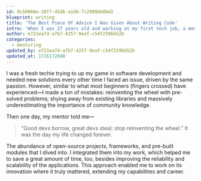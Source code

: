```yaml
---
id: 8c50068e-28f7-45db-a1d8-7c2999bb0bd2
blueprint: writing
title: 'The Best Piece Of Advice I Was Given About Writing Code'
intro: 'When I was 27 years old and working at my first tech job, a mentor sat me down to teach me the most important lesson in software.'
author: e721ea7d-a7b7-4257-9eaf-c54f259bb52b
categories:
  - menturing
updated_by: e721ea7d-a7b7-4257-9eaf-c54f259bb52b
updated_at: 1726172040
---
```

I was a fresh techie trying to up my game in software development and needed new solutions every other time I faced an issue, driven by the same passion. However, similar to what most beginners (fingers crossed) have experienced—I made a ton of mistakes: reinventing the wheel with pre-solved problems; shying away from existing libraries and massively underestimating the importance of community knowledge.

Then one day, my mentor told me—

> "Good devs borrow, great devs steal; stop reinventing the wheel."
It was the day my life changed forever.

The abundance of open-source projects, frameworks, and pre-built modules that I dived into. I integrated them into my work, which helped me to save a great amount of time, too, besides improving the reliability and scalability of the applications. This approach enabled me to work on its innovation where it truly mattered, extending my capabilities and career.